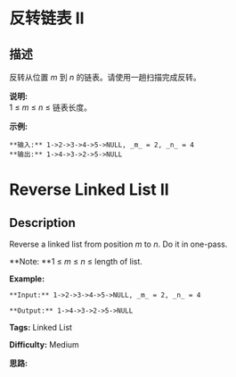 # 反转链表 II

## 描述

反转从位置 _m_ 到 _n_ 的链表。请使用一趟扫描完成反转。

**说明:**  
1 ≤  _m_  ≤  _n_  ≤ 链表长度。

**示例:**

    
    
    **输入:** 1->2->3->4->5->NULL, _m_ = 2, _n_ = 4
    **输出:** 1->4->3->2->5->NULL



# Reverse Linked List II

## Description



Reverse a linked list from position _m_ to _n_. Do it in one-pass.

**Note:  **1 ≤ _m_ ≤ _n_ ≤ length of list.

**Example:**

    
    
    **Input:** 1->2->3->4->5->NULL, _m_ = 2, _n_ = 4
    **Output:** 1->4->3->2->5->NULL
    


**Tags:** Linked List

**Difficulty:** Medium

**思路:**
